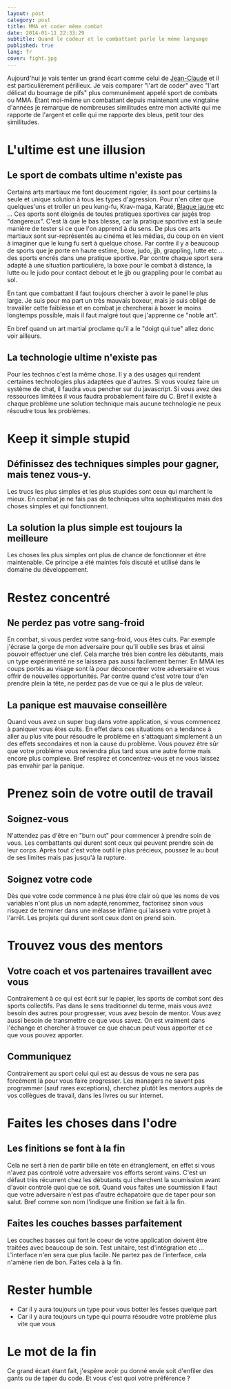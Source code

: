 ```yaml
---
layout: post
category: post
title: MMA et coder même combat
date: 2014-01-11 22:33:29
subtitle: Quand le codeur et le combattant parle le même language
published: true
lang: fr
cover: fight.jpg
---
```


Aujourd'hui je vais tenter un grand écart comme celui de [Jean-Claude](http://youtu.be/M7FIvfx5J10) et il est particulièrement périlleux.
Je vais comparer "l'art de coder" avec "l'art délicat du bourrage de pifs" plus communément appelé sport de combats ou MMA.
Étant moi-même un combattant depuis maintenant une vingtaine d'années je remarque de nombreuses similitudes entre mon activité qui me rapporte de l'argent et celle qui me rapporte des bleus, petit tour des similitudes.

# L'ultime est une illusion
## Le sport de combats ultime n'existe pas
Certains arts martiaux me font doucement rigoler, ils sont pour certains la seule et unique solution à tous les types d'agression.
Pour n'en citer que quelques'uns et troller un peu kung-fu, Krav-maga, Karaté, [Blague jaune](http://youtu.be/WhnvETs4F6Q) etc ...
Ces sports sont éloignés de toutes pratiques sportives car jugés trop "dangereux".
C'est là que le bas blesse, car la pratique sportive est la seule manière de tester si ce que l'on apprend à du sens.
De plus ces arts martiaux sont sur-représentés au cinéma et les médias, du coup on en vient à imaginer que le kung fu sert à quelque chose.
Par contre il y a beaucoup de sports que je porte en haute estime, boxe, judo, jjb, grappling, lutte etc ... des sports encrés dans une pratique sportive.
Par contre chaque sport sera adapté à une situation particulière, la boxe pour le combat à distance, la lutte ou le judo pour contact debout et le jjb ou grappling pour le combat au sol.

En tant que combattant il faut toujours chercher à avoir le panel le plus large.
Je suis pour ma part un très mauvais boxeur, mais je suis obligé de travailler cette faiblesse et en combat je chercherai à boxer le moins longtemps possible, mais il faut malgré tout que j'apprenne ce "noble art".

En bref quand un art martial proclame qu'il a le "doigt qui tue" allez donc voir ailleurs.

## La technologie ultime n'existe pas
Pour les technos c'est la même chose. Il y a des usages qui rendent certaines technologies plus adaptées que d'autres.
Si vous voulez faire un système de chat, il faudra vous pencher sur du javascript.
Si vous avez des ressources limitées il vous faudra probablement faire du C.
Bref il existe à chaque problème une solution technique mais aucune technologie ne peux résoudre tous les problèmes.

# Keep it simple stupid
## Définissez des techniques simples pour gagner, mais tenez vous-y.
Les trucs les plus simples et les plus stupides sont ceux qui marchent le mieux.
En combat je ne fais pas de techniques ultra sophistiquées mais des choses simples et qui fonctionnent.

## La solution la plus simple est toujours la meilleure
Les choses les plus simples ont plus de chance de fonctionner et être maintenable.
Ce principe a été maintes fois discuté et utilisé dans le domaine du développement.

# Restez concentré
## Ne perdez pas votre sang-froid
En combat, si vous perdez votre sang-froid, vous êtes cuits.
Par exemple j'écrase la gorge de mon adversaire pour qu'il oublie ses bras et ainsi pouvoir effectuer une clef.
Cela marche très bien contre les débutants, mais un type expérimenté ne se laissera pas aussi facilement berner.
En MMA les coups portés au visage sont là pour déconcentrer votre adversaire et vous offrir de nouvelles opportunités.
Par contre quand c'est votre tour d'en prendre plein la tête, ne perdez pas de vue ce qui a le plus de valeur.

## La panique est mauvaise conseillère
Quand vous avez un super bug dans votre application, si vous commencez à paniquer vous êtes cuits.
En effet dans ces situations on a tendance à aller au plus vite pour résoudre le problème en s'attaquant simplement à un des effets secondaires et non la cause du problème.
Vous pouvez être sûr que votre problème vous reviendra plus tard sous une autre forme mais encore plus complexe.
Bref respirez et concentrez-vous et ne vous laissez pas envahir par la panique.

# Prenez soin de votre outil de travail
## Soignez-vous
N'attendez pas d'être en "burn out" pour commencer à prendre soin de vous.
Les combattants qui durent sont ceux qui peuvent prendre soin de leur corps.
Après tout c'est votre outil le plus précieux, poussez le au bout de ses limites mais pas jusqu'à la rupture.

## Soignez votre code
Dès que votre code commence à ne plus être clair où que les noms de vos variables n'ont plus un nom adapté,renommez, factorisez sinon vous risquez de terminer dans une mélasse infâme qui laissera votre projet à l'arrêt.
Les projets qui durent sont ceux dont on prend soin.

# Trouvez vous des mentors
## Votre coach et vos partenaires travaillent avec vous
Contrairement à ce qui est écrit sur le papier, les sports de combat sont des sports collectifs.
Pas dans le sens traditionnel du terme, mais vous avez besoin des autres pour progresser, vous avez besoin de mentor.
Vous avez aussi besoin de transmettre ce que vous savez.
On est vraiment dans l'échange et chercher à trouver ce que chacun peut vous apporter et ce que vous pouvez apporter.

## Communiquez
Contrairement au sport celui qui est au dessus de vous ne sera pas forcément là pour vous faire progresser.
Les managers ne savent pas programmer (sauf rares exceptions), cherchez plutôt les mentors auprès de vos collègues de travail, dans les livres ou sur internet.

# Faites les choses dans l'odre
## Les finitions se font à la fin
Cela ne sert à rien de partir bille en tête en étranglement, en effet si vous n'avez pas controlé votre adversaire vos efforts seront vains.
C'est un défaut très récurrent chez les débutants qui cherchent la soumission avant d'avoir controlé quoi que ce soit.
Quand vous faites une soumission il faut que votre adversaire n'est pas d'autre échapatoire que de taper pour son salut.
Bref comme son nom l'indique une finition se fait à la fin.

## Faites les couches basses parfaitement
Les couches basses qui font le coeur de votre application doivent être traitées avec beaucoup de soin.
Test unitaire, test d'intégration etc ... L'interface n'en sera que plus facile.
Ne partez pas de l'interface, cela n'amène rien de bon. Faites cela à la fin.

# Rester humble
- Car il y aura toujours un type pour vous botter les fesses quelque part
- Car il y aura toujours un type qui pourra résoudre votre problème plus vite que vous

# Le mot de la fin
Ce grand écart étant fait, j'espère avoir pu donné envie soit d'enfiler des gants ou de taper du code.
Et vous c'est quoi votre préférence ?
